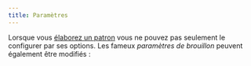 ```yaml
---
title: Paramètres
---
```


Lorsque vous [élaborez un patron](/draft) vous ne pouvez pas seulement le configurer par ses options. Les fameux *paramètres de brouillon* peuvent également être modifiés :

<ReadMore root='docs/draft/settings' />

